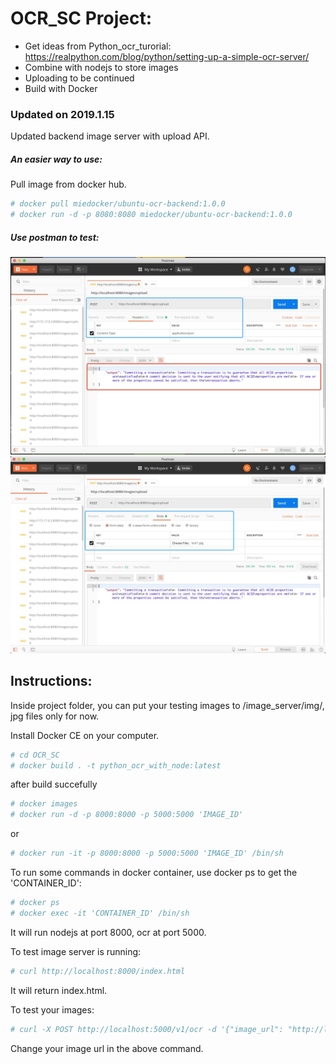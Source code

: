 # OCR_SC Project:

* Get ideas from Python_ocr_turorial: https://realpython.com/blog/python/setting-up-a-simple-ocr-server/
* Combine with nodejs to store images
* Uploading to be continued
* Build with Docker

### Updated on 2019.1.15
Updated backend image server with upload API.

##### An easier way to use:
Pull image from docker hub.
```sh
# docker pull miedocker/ubuntu-ocr-backend:1.0.0
# docker run -d -p 8080:8080 miedocker/ubuntu-ocr-backend:1.0.0
```
##### Use postman to test:
![Image of Testing with Postman-1](https://raw.githubusercontent.com/iversonzpy/OCR_SC/upload_server/files/postman_test1.jpg)
![Image of Testing with Postman-2](https://raw.githubusercontent.com/iversonzpy/OCR_SC/upload_server/files/postman_test2.jpg)


## Instructions:

Inside project folder, you can put your testing images to /image_server/img/, jpg files only for now.

Install Docker CE on your computer. 
```sh
# cd OCR_SC
# docker build . -t python_ocr_with_node:latest
```
after build succefully
```sh
# docker images
# docker run -d -p 8000:8000 -p 5000:5000 'IMAGE_ID'
```
or
```sh
# docker run -it -p 8000:8000 -p 5000:5000 'IMAGE_ID' /bin/sh
```

To run some commands in docker container, use docker ps to get the 'CONTAINER_ID':
```sh
# docker ps
# docker exec -it 'CONTAINER_ID' /bin/sh
```

It will run nodejs at port 8000, ocr at port 5000.

To test image server is running:
```sh
# curl http://localhost:8000/index.html
```
It will return index.html.

To test your images: 
```sh
# curl -X POST http://localhost:5000/v1/ocr -d '{"image_url": "http://localhost:8000/img/sample2.jpg"}' -H "Content-Type: application/json"
```
Change your image url in the above command.
